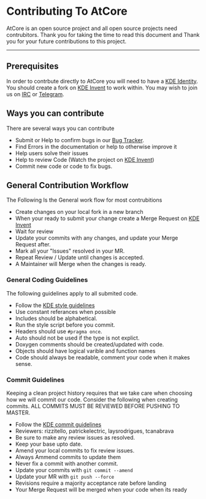 
# Contributing To AtCore
AtCore is an open source project and all open source projects need contrubitors. Thank you for taking the time to read this document and Thank you for your future contributions to this project. 

----
## Prerequisites
In order to contrbute directly to AtCore you will need to have a [KDE Identity]. You should create a fork on [KDE Invent] to work within. You may wish to join us on [IRC] or [Telegram].

## Ways you can contribute
There are several ways you can contribute
 - Submit or Help to confirm bugs in our [Bug Tracker].
 - Find Errors in the documentation or help to otherwise improve it
 - Help users solve their issues
 - Help to review Code (Watch the project on [KDE Invent])
 - Commit new code or code to fix bugs. 

## General Contribution Workflow
The Following Is the General work flow for most contrubitions
 - Create changes on your local fork in a new branch
 - When your ready to submit your change create a Merge Request on [KDE Invent]
 - Wait for review
 - Update your commits with any changes, and update your Merge Request after.
 - Mark all your "Issues" resolved in your MR. 
 - Repeat Review / Update until changes is accepted.
 - A Maintainer will Merge when the changes is ready.
 
### General Coding Guidelines
The following guidelines apply to all submited code.

 - Follow the [KDE style guidelines]
 - Use constant referances when possible
 - Includes should be alphabetical.
 - Run the style script before you commit.
 - Headers should use `#pragma once`.
 - Auto should not be used if the type is not explict.
 - Doxygen comments should be created/updated with code.
 - Objects should have logical varible and function names
 - Code should always be readable, comment your code when it makes sense. 

### Commit Guidelines
Keeping a clean project history requires that we take care when choosing how we will commit our code. Consider the following when creating commits. ALL COMMITS MUST BE REVIEWED BEFORE PUSHING TO MASTER.

 - Follow the [KDE commit guidelines]
 - Reviewers: rizzitello, patrickelectric, laysrodrigues, tcanabrava
 - Be sure to make any review issues as resolved.
 - Keep your base upto date. 
 - Amend your local commits to fix review issues.
 - Always Ammend commits to update them 
 - Never fix a commit with another commit.
 - Update your commits with `git commit --amend`
 - Update your MR with `git push --force`
 - Revisions require a majority acceptance rate before landing
 - Your Merge Request will be merged when your code when its ready

[IRC]: https://webchat.freenode.net/
[Telegram]: https://telegram.me/KDEAtelier
[Bug Tracker]: https://bugs.kde.org/enter_bug.cgi?product=Atelier&component=AtCore
[KDE Identity]: https://identity.kde.org/
[KDE Invent]: https://invent.kde.org
[KDE style guidelines]: https://community.kde.org/Policies/Kdelibs_Coding_Style
[KDE commit guidelines]: https://community.kde.org/Policies/Commit_Policy
